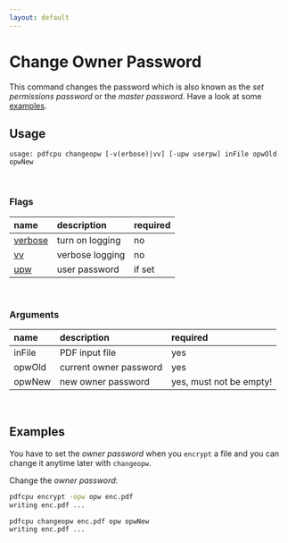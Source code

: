 ```yaml
---
layout: default
---
```


# Change Owner Password

This command changes the password which is also known as the *set permissions password* or the *master password*. Have a look at some [examples](#examples).
 
## Usage

```
usage: pdfcpu changeopw [-v(erbose)|vv] [-upw userpw] inFile opwOld opwNew
```

<br>

### Flags

| name                             | description     | required
|:---------------------------------|:----------------|:--------
| [verbose](../getting_started/common_flags.md) | turn on logging | no
| [vv](../getting_started/common_flags.md)      | verbose logging | no
| [upw](../getting_started/common_flags.md)     | user password   | if set

<br>

### Arguments

| name         | description            | required
|:-------------|:-----------------------|:--------
| inFile       | PDF input file         | yes
| opwOld       | current owner password | yes
| opwNew       | new owner password     | yes, must not be empty!

<br>

## Examples

You have to set the *owner password* when you `encrypt` a file and you can change it anytime later with `changeopw`.

Change the *owner password*:
```sh
pdfcpu encrypt -opw opw enc.pdf
writing enc.pdf ...

pdfcpu changeopw enc.pdf opw opwNew
writing enc.pdf ...
```
